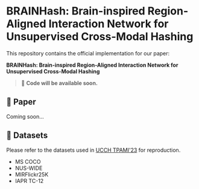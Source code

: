# BRAINHash: Brain-inspired Region-Aligned Interaction Network for Unsupervised Cross-Modal Hashing

This repository contains the official implementation for our paper:

**BRAINHash: Brain-inspired Region-Aligned Interaction Network for Unsupervised Cross-Modal Hashing**

> 🚧 **Code will be available soon.**

## 📄 Paper

Coming soon...

## 📁 Datasets

Please refer to the datasets used in [UCCH TPAMI'23](https://github.com/penghu-cs/UCCH/tree/main) for reproduction.

- MS COCO
- NUS-WIDE
- MIRFlickr25K
- IAPR TC-12

<!--You may follow the instructions in UCCH to preprocess and organize the datasets.

## 📌 Citation

If you find our work helpful, please consider citing our paper:

```bibtex
@article{your_bibtex_entry,
  title   = {BRAINHash: Brain-inspired Region-Aligned Interaction Network for Unsupervised Cross-Modal Hashing},
  author  = {Hao Fu and Guanghua Gu and Yunchao Wei and Yao Zhao},
  journal = {IEEE Transactions on Image Processing},
  year    = {2025}
}-->
